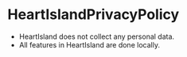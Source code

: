 # HeartIslandPrivacyPolicy
- HeartIsland does not collect any personal data.
- All features in HeartIsland are done locally.
